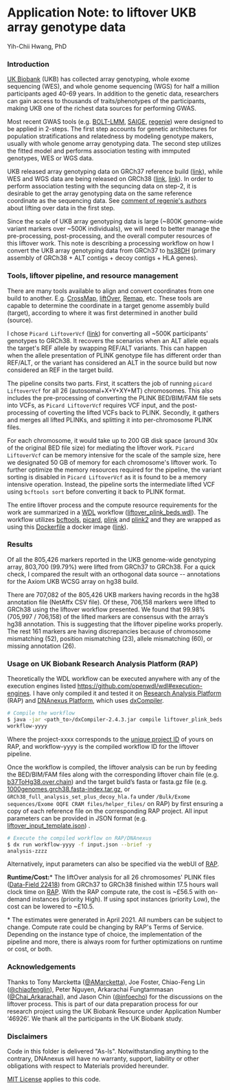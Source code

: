 # Application Note: to liftover UKB array genotype data

Yih-Chii Hwang, PhD

### Introduction

[UK Biobank](https://www.ukbiobank.ac.uk/) (UKB) has collected array genotyping, whole exome sequencing (WES), and whole genome sequencing (WGS) for half a million participants aged 40-69 years. In addition to the genetic data, researchers can gain access to thousands of traits/phenotypes of the participants, making UKB one of the richest data sources for performing GWAS. 

Most recent GWAS tools (e.g. [BOLT-LMM](https://alkesgroup.broadinstitute.org/BOLT-LMM/BOLT-LMM_manual.html), [SAIGE](https://github.com/weizhouUMICH/SAIGE), [regenie](https://rgcgithub.github.io/regenie/)) were designed to be applied in 2-steps. The first step accounts for genetic architectures for population stratifications and relatedness by modeling genotype makers, usually with whole genome array genotyping data. The second step utilizes the fitted model and performs association testing with immputed genotypes, WES or WGS data.  

UKB released array genotyping data on GRCh37 reference build ([link](https://biobank.ndph.ox.ac.uk/showcase/label.cgi?id=263)), while WES and WGS data are being released on GRCh38 ([link](https://biobank.ndph.ox.ac.uk/showcase/label.cgi?id=170), [link](https://biobank.ndph.ox.ac.uk/showcase/label.cgi?id=180)). In order to perform association testing with the sequncing data on step-2, it is desirable to get the array genotyping data on the same reference coordinate as the sequencing data. See [comment of regenie's authors](https://github.com/rgcgithub/regenie/issues/82) about lifting over data in the first step.

Since the scale of UKB array genotyping data is large (~800K genome-wide variant markers over ~500K individuals), we will need to better manage the pre-processing, post-processing, and the overall computer resources of this liftover work. This note is describing a processing workflow on how I convert the UKB array genotyping data from GRCh37 to [hs38DH](https://github.com/lh3/bwa/blob/master/bwakit/run-gen-ref#L13) (primary assembly of GRCh38 + ALT contigs + decoy contigs + HLA genes). 

### Tools, liftover pipeline, and resource management

There are many tools available to align and convert coordinates from one build to another. E.g. [CrossMap](http://crossmap.sourceforge.net/), [liftOver](https://genome-store.ucsc.edu/), [Remap](https://www.ncbi.nlm.nih.gov/genome/tools/remap/docs/api), etc. These tools are capable to determine the coordinate in a target genome assembly build (target), according to where it was first determined in another build (source).

I chose `Picard LiftoverVcf` ([link](https://gatk.broadinstitute.org/hc/en-us/articles/360037060932-LiftoverVcf-Picard-)) for converting all ~500K participants’ genotypes to GRCh38. It recovers the scenarios when an ALT allele equals the target's REF allele by swapping REF/ALT variants. This can happen when the allele presentation of PLINK genotype file has different order than REF/ALT, or the variant has considered an ALT in the source build but now considered an REF in the target build. 

The pipeline consits two parts. First, it scatters the job of running `picard LiftoverVcf` for all 26 (autosomal+X+Y+XY+MT) chromosomes. This also includes the pre-processing of converting the PLINK BED/BIM/FAM file sets into VCFs, as `Picard LiftoverVcf` requires VCF input, and the post-processing of coverting the lifted VCFs back to PLINK. Secondly, it gathers and merges all lifted PLINKs, and splitting it into per-chromosome PLINK files. 

For each chromosome, it would take up to 200 GB disk space (around 30x of the original BED file size) for mediating the liftover work. `Picard LiftoverVcf` can be memory intensive for the scale of the sample size, here we designated 50 GB of memory for each chromosome's liftover work. To further optimize the memory resources required for the pipeline, the variant sorting is disabled in `Picard LiftoverVcf` as it is found to be a memory intensive operation. Instead, the pipeline sorts the intermediate lifted VCF using `bcftools sort` before converting it back to PLINK format. 

The entire liftover process and the compute resource requirements for the work are summarized in a [WDL](https://github.com/openwdl) workflow ([liftover_plink_beds.wdl](liftover_plink_beds.wdl)). The workflow utilizes [bcftools](https://github.com/samtools/bcftools), [picard](https://github.com/broadinstitute/picard), [plink](https://www.cog-genomics.org/plink/) and [plink2](https://www.cog-genomics.org/plink/2.0/) and they are wrapped as using this [Dockerfile](docker/Dockerfile) a docker image ([link](https://quay.io/repository/yihchii/liftover_plink_beds)).  

### Results

Of all the 805,426 markers reported in the UKB genome-wide genotyping array, 803,700 (99.79%) were lifted from GRCh37 to GRCh38. For a quick check, I compared the result with an orthogonal data source -- annotations for the Axiom UKB WCSG array on hg38 build. 

There are 707,082 of the 805,426 UKB markers having records in the hg38 annotation file (NetAffx CSV file). Of these, 706,158 markers were lifted to GRCh38 using the liftover workflow presented. We found that 99.98% (705,997 / 706,158) of the lifted markers are consensus with the array’s hg38 annotation. This is suggesting that the liftover pipeline works properly. The rest 161 markers are having discrepancies because of chromosome mismatching (52), position mismatching (23), allele mismatching (60), or missing annotation (26). 

### Usage on UK Biobank Research Analysis Platform (RAP) 

Theoretically the WDL workflow can be executed anywhere with any of the execution engines listed https://github.com/openwdl/wdl#execution-engines. I have only compiled it and tested it on [Research Analysis Platform](https://ukbiobank.dnanexus.com) (RAP) and [DNAnexus Platform](https://platform.dnanexus.com), which uses [dxCompiler](https://github.com/dnanexus/dxCompiler). 

```bash
# Compile the workflow 
$ java -jar <path_to>/dxCompiler-2.4.3.jar compile liftover_plink_beds.wdl -project <project-xxxx>
workflow-yyyy
```

Where the project-xxxx corresponds to the [unique project ID](https://dnanexus.gitbook.io/uk-biobank-rap/getting-started/creating-a-project) of yours on RAP, and workflow-yyyy is the compiled workflow ID for the liftover pipeline.

Once the workflow is compiled, the liftover analysis can be run by feeding the BED/BIM/FAM files along with the corresponding liftover chain file (e.g. [b37ToHg38.over.chain](https://raw.githubusercontent.com/broadinstitute/gatk/master/scripts/funcotator/data_sources/gnomAD/b37ToHg38.over.chain)) and the target build’s fasta or fasta.gz file (e.g. [1000genomes.grch38.fasta-index.tar.gz](https://biobank.ndph.ox.ac.uk/showcase/refer.cgi?id=1000), or `GRCh38_full_analysis_set_plus_decoy_hla.fa` under `/Bulk/Exome sequences/Exome OQFE CRAM files/helper_files/` on RAP) by first ensuring a copy of each reference file on the corresponding RAP project. All input parameters can be provided in JSON format (e.g. [liftover_input_template.json](liftover_input_template.json)) . 

```bash
# Execute the compiled workflow on RAP/DNAnexus
$ dx run workflow-yyyy -f input.json --brief -y
analysis-zzzz
```

Alternatively, input parameters can also be specified via the webUI of [RAP](https://ukbiobank.dnanexus.com).

**Runtime/Cost:**\* The liftOver analysis for all 26 chromosomes' PLINK files ([Data-Field 22418](https://biobank.ndph.ox.ac.uk/showcase/field.cgi?id=22418)) from GRCh37 to GRCh38 finished within 17.5 hours wall clock time on [RAP](https://ukbiobank.dnanexus.com/landing). With the RAP compute rate, the cost is ~£56.5 with on-demand instances (priority High). If using spot instances (priority Low), the cost can be lowered to ~£10.5.

\* The estimates were generated in April 2021. All numbers can be subject to change. Compute rate could be changing by RAP's Terms of Service. Depending on the instance type of choice, the implementation of the pipeline and more, there is always room for further optimizations on runtime or cost, or both. 

### Acknowledgements

Thanks to Tony Marcketta ([@AMarcketta](https://twitter.com/amarcketta)), Joe Foster, Chiao-Feng Lin ([@chiaofenglin](https://twitter.com/chiaofenglin)), Peter Nguyen, Arkarachai Fungtammasan ([@Chai_Arkarachai](https://twitter.com/Chai_Arkarachai)), and Jason Chin ([@infoecho](https://twitter.com/infoecho)) for the discussions on the liftover process. This is part of our data preparation process for our research project using the UK Biobank Resource under Application Number ‘46926’. We thank all the participants in the UK Biobank study. 

### Disclaimers

Code in this folder is delivered "As-Is". Notwithstanding anything to the contrary, DNAnexus will have no warranty, support, liability or other obligations with respect to Materials provided hereunder.

[MIT License](https://github.com/dnanexus/UKB_RAP/blob/main/LICENSE) applies to this code.
